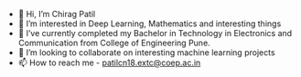 - 👋 Hi, I’m Chirag Patil
- 👀 I’m interested in Deep Learning, Mathematics and interesting things
- 🌱 I’ve currently completed my Bachelor in Technology in Electronics and Communication from College of Engineering Pune.
- 💞️ I’m looking to collaborate on interesting machine learning projects
- 📫 How to reach me - patilcn18.extc@coep.ac.in

<!---
LordPatil/LordPatil is a ✨ special ✨ repository because its `README.md` (this file) appears on your GitHub profile.
You can click the Preview link to take a look at your changes.
--->
